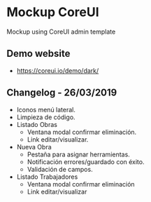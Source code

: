 # Mockup CoreUI
Mockup using CoreUI admin template

## Demo website
- https://coreui.io/demo/dark/

## Changelog - 26/03/2019
- Iconos menú lateral.
- Limpieza de código.
- Listado Obras
    - Ventana modal confirmar eliminación.
    - Link editar/visualizar.
- Nueva Obra
    - Pestaña para asignar herramientas.
    - Notificación errores/guardado con éxito.
    - Validación de campos.
- Listado Trabajadores
    - Ventana modal confirmar eliminación
    - Link editar/visualizar
